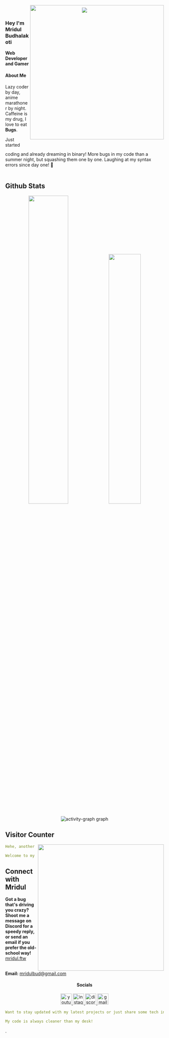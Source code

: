 <p align="center">
  <img src="https://capsule-render.vercel.app/api?type=waving&height=250&color=009FBD&text=Welcome%20To%20My%20Profile&descAlign=55&descAlignY=60&fontColor=ffffff"/>
</p>

<a href="https://google.com">
<img align="right" width="425" src="https://lanyard.cnrad.dev/api/1200558164844740796?imgStyle=circle&gradient=e9d6d5-e9d6d5-f3b1b4-ffffff&bg=0d1117" style="position: relative; top: -10mm;">
</a>

### Hey I'm Mridul Budhalakoti

**Web Developer and Gamer** 

<h4 align="left">About Me</h4>

<a href="https://github.com/himitsu95"><img align="left" width="100" ></a>
Lazy coder by day, anime marathoner by night. Caffeine is my drug, I love to eat **Bugs**.

Just started coding and already dreaming in binary! More bugs in my code than a summer night, but squashing them one by one. Laughing at my syntax errors since day one! :bug:
<br><br>


## **Github Stats**
<p align="center"><img width="50%" src="https://github-readme-stats.vercel.app/api?username=mridulcreates&show_icons=true&count_private=true&theme=react&hide_border=true&bg_color=0D1117"/> <img width="45%" src="https://github-readme-stats.vercel.app/api/top-langs/?username=mridulcreates&show_icons=true&count_private=true&theme=react&hide_border=true&bg_color=0D1117&layout=compact"/>
</p>

<div align="center">
  <img src="https://github-readme-activity-graph.vercel.app/graph?username=mridulcreates&bg_color=0d1117&color=ffffff&line=00ffee&point=ababab&area=true&hide_border=true" alt="activity-graph graph"  />
</div>

## **Visitor Counter**
<a href="https://google.com"><img align="right" width=400 src="https://count.getloli.com/get/@mridulcreates?theme=gelbooru"></a>
<a href="https://github.com/mridulcreates"><img align="left" width="100"></a>

```yaml
Hehe, another stalker has been caught.

Welcome to my shadowy domain, where the darkness hides many secrets and unseen eyes follow your every move. Enter at your own risk, for you may uncover more than you bargained for.
```

## **Connect with Mridul**
<a href="https://github.com/mridulcreates"><img align="right" width="100" /></a>
**Got a bug that's driving you crazy? Shoot me a message on Discord for a speedy reply, or send an email if you prefer the old-school way!** [mridul.ftw](https://discord.com/users/1200558164844740796)

**Email:** mridulbud@gmail.com


<h4 align="center">Socials</h4>

<div align="center">
  <a href="https://www.youtube.com/" target="_blank">
    <img src="https://img.shields.io/static/v1?message=Youtube&logo=youtube&label=&color=000&logoColor=pink&labelColor=&style=for-the-badge" height="35" alt="youtube logo" />
  </a>
  <a href="https://www.instagram.com/mridul.ft/" target="_blank">
    <img src="https://img.shields.io/static/v1?message=Instagram&logo=instagram&label=&color=000&logoColor=pink&labelColor=&style=for-the-badge" height="35" alt="instagram logo" />
  </a>
  <a href="https://discord.gg/" target="_blank">
    <img src="https://img.shields.io/static/v1?message=Discord&logo=discord&label=&color=000&logoColor=pink&labelColor=&style=for-the-badge" height="35" alt="discord logo" />
  </a>
  <a href="mailto:mridulbud@gmail.com" target="_blank">
    <img src="https://img.shields.io/static/v1?message=Gmail&logo=gmail&label=&color=000&logoColor=pink&labelColor=&style=for-the-badge" height="35" alt="gmail logo" />
  </a>
</div>

```yaml
Want to stay updated with my latest projects or just share some tech insights? Connect with me on YouTube, Instagram, Discord, or Gmail. Let's build something amazing together!

My code is always cleaner than my desk!
```
.
